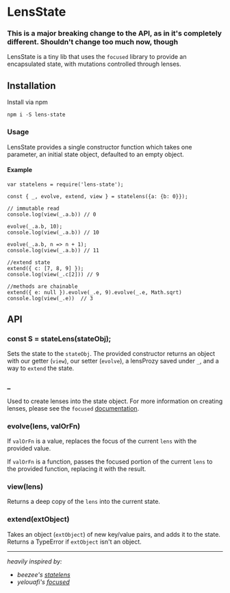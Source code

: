 # LensState

### This is a major breaking change to the API, as in it's completely different. Shouldn't change too much now, though

LensState is a tiny lib that uses the `focused` library to provide an encapsulated state, with mutations controlled through lenses.

## Installation

Install via npm

```
npm i -S lens-state
```

### Usage

LensState provides a single constructor function which takes one parameter, an initial state object, defaulted to an empty object.

#### Example

```
var statelens = require('lens-state');

const { _, evolve, extend, view } = statelens({a: {b: 0}});

// immutable read
console.log(view(_.a.b)) // 0

evolve(_.a.b, 10);
console.log(view(_.a.b)) // 10

evolve(_.a.b, n => n + 1);
console.log(view(_.a.b)) // 11

//extend state
extend({ c: [7, 8, 9] });
console.log(view(_.c[2])) // 9

//methods are chainable
extend({ e: null }).evolve(_.e, 9).evolve(_.e, Math.sqrt)
console.log(view(_.e))  // 3
```

## API

### const S = stateLens(stateObj);

Sets the state to the `stateObj`. The provided constructor returns an object with our getter (`view`), our setter (`evolve`), a lensProzy saved under `_`, and a way to `extend` the state.

### \_

Used to create lenses into the state object. For more information on creating lenses, please see the `focused` [documentation](https://github.com/yelouafi/focused).

### evolve(lens, valOrFn)

If `valOrFn` is a value, replaces the focus of the current `lens` with the provided value.

If `valOrFn` is a function, passes the focused portion of the current `lens` to the provided function, replacing it with the result.

### view(lens)

Returns a deep copy of the `lens` into the current state.

### extend(extObject)

Takes an object (`extObject`) of new key/value pairs, and adds it to the state. Returns a TypeError if `extObject` isn't an object.

---

_heavily inspired by:_

- _beezee's [statelens](https://github.com/beezee/statelens)_
- _yelouafi's [focused](https://github.com/yelouafi/focused)_
